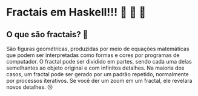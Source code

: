# Fractais em Haskell!!! :star_struck: :star_struck: :star_struck:

## O que são fractais? :thinking:	

São figuras geométricas, produzidas por meio de equações matemáticas que podem ser interpretadas como formas e cores por programas de computador. O fractal pode ser dividido em partes, sendo cada uma delas semelhantes ao objeto original e com infinitos detalhes. Na maioria dos casos, um fractal pode ser gerado por um padrão repetido, normalmente por processos iterativos. Se você der um zoom em um fractal, ele revelara novos detalhes. :open_mouth:	
